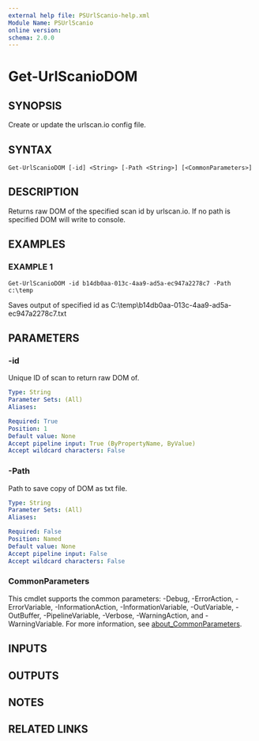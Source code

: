```yaml
---
external help file: PSUrlScanio-help.xml
Module Name: PSUrlScanio
online version:
schema: 2.0.0
---
```


# Get-UrlScanioDOM

## SYNOPSIS
Create or update the urlscan.io config file.

## SYNTAX

```
Get-UrlScanioDOM [-id] <String> [-Path <String>] [<CommonParameters>]
```

## DESCRIPTION
Returns raw DOM of the specified scan id by urlscan.io.
If no path is specified DOM will write to console.

## EXAMPLES

### EXAMPLE 1
```
Get-UrlScanioDOM -id b14db0aa-013c-4aa9-ad5a-ec947a2278c7 -Path c:\temp
```

Saves output of specified id as C:\temp\b14db0aa-013c-4aa9-ad5a-ec947a2278c7.txt

## PARAMETERS

### -id
Unique ID of scan to return raw DOM of.

```yaml
Type: String
Parameter Sets: (All)
Aliases:

Required: True
Position: 1
Default value: None
Accept pipeline input: True (ByPropertyName, ByValue)
Accept wildcard characters: False
```

### -Path
Path to save copy of DOM as txt file.

```yaml
Type: String
Parameter Sets: (All)
Aliases:

Required: False
Position: Named
Default value: None
Accept pipeline input: False
Accept wildcard characters: False
```

### CommonParameters
This cmdlet supports the common parameters: -Debug, -ErrorAction, -ErrorVariable, -InformationAction, -InformationVariable, -OutVariable, -OutBuffer, -PipelineVariable, -Verbose, -WarningAction, and -WarningVariable. For more information, see [about_CommonParameters](http://go.microsoft.com/fwlink/?LinkID=113216).

## INPUTS

## OUTPUTS

## NOTES

## RELATED LINKS
